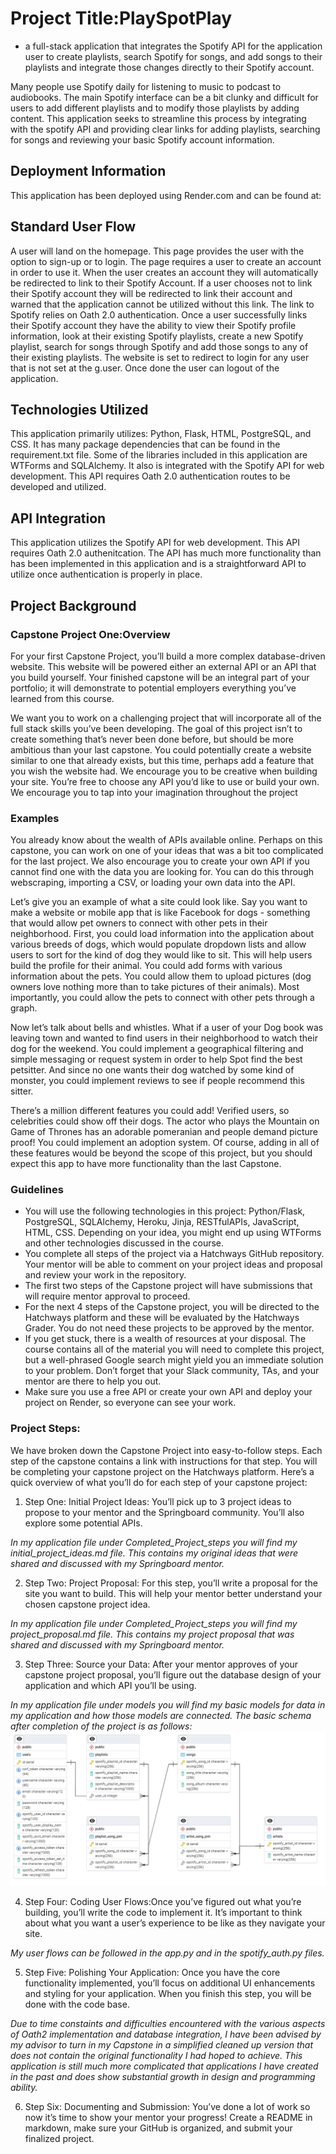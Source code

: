 # Project Title:PlaySpotPlay
- a full-stack application that integrates the Spotify API for the application user to create playlists, search Spotify for songs, and add songs to their playlists and integrate those changes directly to their Spotify account.

Many people use Spotify daily for listening to music to podcast to audiobooks. The main Spotify interface can be a bit clunky and difficult for users to add different playlists and to modify those playlists by adding content. This application seeks to streamline this process by integrating with the spotify API and providing clear links for adding playlists, searching for songs and reviewing your basic Spotify account information.

## Deployment Information

This application has been deployed using Render.com and can be found at:

## Standard User Flow

A user will land on the homepage. This page provides the user with the option to sign-up or to login. The page requires a user to create an account in order to use it. When the user creates an account they will automatically be redirected to link to their Spotify Account. If a user chooses not to link their Spotify account they will be redirected to link their account and warned that the application cannot be utilized without this link. The link to Spotify relies on Oath 2.0 authentication. Once a user successfully links their Spotify account they have the ability to view their Spotify profile information, look at their existing Spotify playlists, create a new Spotify playlist, search for songs through Spotify and add those songs to any of their existing playlists. The website is set to redirect to login for any user that is not set at the g.user. Once done the user can logout of the application.

## Technologies Utilized

This application primarily utilizes: Python, Flask, HTML, PostgreSQL, and CSS. It has many package dependencies that can be found in the requirement.txt file. Some of the libraries included in this application are WTForms and SQLAlchemy. It also is integrated with the Spotify API for web development. This API requires Oath 2.0 authentication routes to be developed and utilized.

## API Integration

This application utilizes the Spotify API for web development. This API requires Oath 2.0 authenitcation. The API has much more functionality than has been implemented in this application and is a straightforward API to utilize once authentication is properly in place.

## Project Background
### Capstone Project One:Overview

For your first Capstone Project, you’ll build a more complex database-driven website. This website will be powered either an external API or an API that you build yourself. Your finished capstone will be an integral part of your portfolio; it will demonstrate to potential employers everything you’ve learned from this course.

We want you to work on a challenging project that will incorporate all of the full stack skills you’ve been developing. The goal of this project isn’t to create something that’s never been done before, but should be more ambitious than your last capstone. You could potentially create a website similar to one that already exists, but this time, perhaps add a feature that you wish the website had. We encourage you to be creative when building your site. You’re free to choose any API you’d like to use or build your own. We encourage you to tap into your imagination throughout the project

### Examples
You already know about the wealth of APIs available online. Perhaps on this capstone, you can work on one of your ideas that was a bit too complicated for the last project. We also encourage you to create your own API if you cannot find one with the data you are looking for. You can do this through webscraping, importing a CSV, or loading your own data into the API.

Let’s give you an example of what a site could look like. Say you want to make a website or mobile app that is like Facebook for dogs - something that would allow pet owners to connect with other pets in their neighborhood. First, you could load information into the application about various breeds of dogs, which would populate dropdown lists and allow users to sort for the kind of dog they would like to sit. This will help users build the profile for their animal. You could add forms with various information about the pets. You could allow them to upload pictures (dog owners love nothing more than to take pictures of their animals). Most importantly, you could allow the pets to connect with other pets through a graph.

Now let’s talk about bells and whistles. What if a user of your Dog book was leaving town and wanted to find users in their neighborhood to watch their dog for the weekend. You could implement a geographical filtering and simple messaging or request system in order to help Spot find the best petsitter. And since no one wants their dog watched by some kind of monster, you could implement reviews to see if people recommend this sitter.

There’s a million different features you could add! Verified users, so celebrities could show off their dogs. The actor who plays the Mountain on Game of Thrones has an adorable pomeranian and people demand picture proof! You could implement an adoption system. Of course, adding in all of these features would be beyond the scope of this project, but you should expect this app to have more functionality than the last Capstone.
 
### Guidelines
- You will use the following technologies in this project: Python/Flask, PostgreSQL, SQLAlchemy, Heroku, Jinja, RESTfulAPIs, JavaScript, HTML, CSS. Depending on your idea, you might end up using WTForms and other technologies discussed in the course.
- You complete all steps of the project via a Hatchways GitHub repository. Your mentor will be able to comment on your project ideas and proposal and review your work in the repository.
- The first two steps of the Capstone project will have submissions that will require mentor approval to proceed.
- For the next 4 steps of the Capstone project, you will be directed to the Hatchways platform and these will be evaluated by the Hatchways Grader. You do not need these projects to be approved by the mentor.
- If you get stuck, there is a wealth of resources at your disposal. The course contains all of the material you will need to complete this project, but a well-phrased Google search might yield you an immediate solution to your problem. Don’t forget that your Slack community, TAs, and your mentor are there to help you out.
- Make sure you use a free API or create your own API and deploy your project on Render, so everyone can see your work.

### Project Steps:
We have broken down the Capstone Project into easy-to-follow steps. Each step of the capstone contains a link with instructions for that step. You will be completing your capstone project on the Hatchways platform. Here’s a quick overview of what you’ll do for each step of your capstone project:

1. Step One: Initial Project Ideas: You’ll pick up to 3 project ideas to propose to your mentor and the Springboard community. You’ll also explore some potential APIs.

*In my application file under Completed_Project_steps you will find my initial_project_ideas.md file. This contains my original ideas that were shared and discussed with my Springboard mentor.*

2. Step Two: Project Proposal: For this step, you’ll write a proposal for the site you want to build. This will help your mentor better understand your chosen capstone project idea.

*In my application file under Completed_Project_steps you will find my project_proposal.md file. This contains my project proposal that was shared and discussed with my Springboard mentor.*

3. Step Three: Source your Data: After your mentor approves of your capstone project proposal, you’ll figure out the database design of your application and which API you’ll be using.

*In my application file under models you will find my basic models for data in my application and how those models are connected. The basic schema after completion of the project is as follows:![PlaySpotPlay Database Schema](/static/images/playspotplay_database_schema.png)*

4. Step Four: Coding User Flows:Once you’ve figured out what you’re building, you’ll write the code to implement it. It’s important to think about what you want a user’s experience to be like as they navigate your site.

*My user flows can be followed in the app.py and in the spotify_auth.py files.*

5. Step Five: Polishing Your Application: Once you have the core functionality implemented, you’ll focus on additional UI enhancements and styling for your application. When you finish this step, you will be done with the code base.

*Due to time constaints and difficulties encountered with the various aspects of Oath2 implementation and database integration, I have been advised by my advisor to turn in my Capstone in a simplified cleaned up version that does not contain the original functionality I had hoped to achieve. This application is still much more complicated that applications I have created in the past and does show substantial growth in design and programming ability.*

6. Step Six: Documenting and Submission: You’ve done a lot of work so now it’s time to show your mentor your progress! Create a README in markdown, make sure your GitHub is organized, and submit your finalized project.